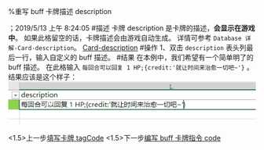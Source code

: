 
%重写 buff 卡牌描述 description

；2019/5/13 上午 8:24:05
#描述
卡牌 description 是卡牌的描述，**会显示在游戏中**。
如果此格留空的话，卡牌描述会由游戏自动生成。
详情可参考 `Database 详解-Card-description`。
[Card-description](../../../DATEBASE/CARD/CARD-DESCRIPTION.html)
#操作
1、双击 `description` 表头列最后一行，输入自定义的 buff 描述。
#结果
在本例中，我们希望有一个简单明了的 buff 描述。
在此格输入 `每回合可以回复 1 HP;{credit:'就让时间来治愈一切吧~'}` 。
结果应该是这个样子：
![](cardbuffdescription~/Images~/CARDBUFFDESCRIPTION.png)

<1.5>上一步[填写卡牌 tagCode](CARDBUFFTAGCODE.html)
<1.5>下一步[编写 buff 卡牌指令 code](CARDBUFFCODE.html)